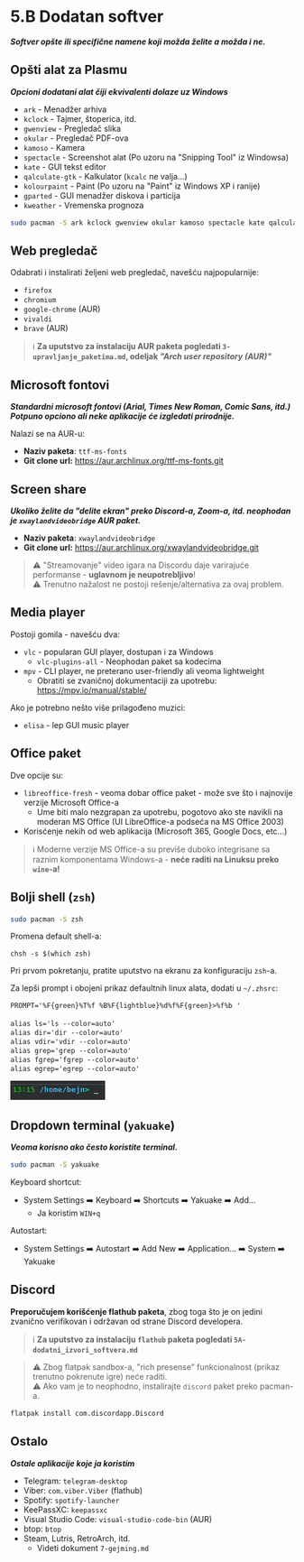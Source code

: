 # 5.B Dodatan softver
***Softver opšte ili specifične namene koji možda želite a možda i ne.***

## Opšti alat za Plasmu
***Opcioni dodatani alat čiji ekvivalenti dolaze uz Windows***
- `ark` - Menadžer arhiva
- `kclock` - Tajmer, štoperica, itd.
- `gwenview` - Pregledač slika
- `okular` - Pregledač PDF-ova
- `kamoso` - Kamera
- `spectacle` - Screenshot alat (Po uzoru na "Snipping Tool" iz Windowsa)
- `kate` - GUI tekst editor
- `qalculate-gtk` - Kalkulator (`kcalc` ne valja...)
- `kolourpaint` - Paint (Po uzoru na "Paint" iz Windows XP i ranije)
- `gparted` - GUI menadžer diskova i particija
- `kweather` - Vremenska prognoza

```sh
sudo pacman -S ark kclock gwenview okular kamoso spectacle kate qalculate-gtk kolourpaint gparted kweather
```

## Web pregledač
Odabrati i instalirati željeni web pregledač, navešću najpopularnije:
- `firefox`
- `chromium`
- `google-chrome` (AUR)
- `vivaldi`
- `brave` (AUR)

> ℹ️ **Za uputstvo za instalaciju AUR paketa pogledati `3-upravljanje_paketima.md`, odeljak *"Arch user repository (AUR)"***

## Microsoft fontovi
***Standardni microsoft fontovi (Arial, Times New Roman, Comic Sans, itd.)***  
***Potpuno opciono ali neke aplikacije će izgledati prirodnije.***

Nalazi se na AUR-u:
- **Naziv paketa**: `ttf-ms-fonts`
- **Git clone url:** https://aur.archlinux.org/ttf-ms-fonts.git

## Screen share
***Ukoliko želite da "delite ekran" preko Discord-a, Zoom-a, itd. neophodan je `xwaylandvideobridge` AUR paket.***

- **Naziv paketa**: `xwaylandvideobridge`
- **Git clone url:** https://aur.archlinux.org/xwaylandvideobridge.git

> ⚠️ "Streamovanje" video igara na Discordu daje varirajuće performanse - **uglavnom je neupotrebljivo**!  
> ⚠️ Trenutno nažalost ne postoji rešenje/alternativa za ovaj problem.

## Media player
Postoji gomila - navešću dva:

- `vlc` - popularan GUI player, dostupan i za Windows
    - `vlc-plugins-all` - Neophodan paket sa kodecima
- `mpv` - CLI player, ne preterano user-friendly ali veoma lightweight
    - Obratiti se zvaničnoj dokumentaciji za upotrebu: https://mpv.io/manual/stable/

Ako je potrebno nešto više prilagođeno muzici:
- `elisa` - lep GUI music player

## Office paket
Dve opcije su:

- `libreoffice-fresh` - veoma dobar office paket - može sve što i najnovije verzije Microsoft Office-a
    - Ume biti malo nezgrapan za upotrebu, pogotovo ako ste navikli na moderan MS Office (UI LibreOffice-a podseća na MS Office 2003)
- Korisćenje nekih od web aplikacija (Microsoft 365, Google Docs, etc...)
> ℹ️ Moderne verzije MS Office-a su previše duboko integrisane sa raznim komponentama Windows-a - **neće raditi na Linuksu preko `wine`-a!**  

## Bolji shell (`zsh`)
```sh
sudo pacman -S zsh
```

Promena default shell-a:
```
chsh -s $(which zsh)
```

Pri prvom pokretanju, pratite uputstvo na ekranu za konfiguraciju `zsh`-a.  

Za lepši prompt i obojeni prikaz defaultnih linux alata, dodati u `~/.zhsrc`:
```
PROMPT='%F{green}%T%f %B%F{lightblue}%d%f%F{green}>%f%b '

alias ls='ls --color=auto'
alias dir='dir --color=auto'
alias vdir='vdir --color=auto'
alias grep='grep --color=auto'
alias fgrep='fgrep --color=auto'
alias egrep='egrep --color=auto'
```

![Prompt](./assets/zsh_prompt.png)

## Dropdown terminal (`yakuake`)
***Veoma korisno ako često koristite terminal.***
```sh
sudo pacman -S yakuake
```
Keyboard shortcut:
- System Settings ➡️ Keyboard ➡️ Shortcuts ➡️ Yakuake ➡️ Add...
    - Ja koristim `WIN+q`

Autostart:
- System Settings ➡️ Autostart ➡️ Add New ➡️ Application... ➡️ System ➡️ Yakuake

## Discord
**Preporučujem korišćenje flathub paketa**, zbog toga što je on jedini zvanično verifikovan i održavan od strane Discord developera.  
> ℹ️ **Za uputstvo za instalaciju `flathub` paketa pogledati `5A-dodatni_izvori_softvera.md`**

> ⚠️ Zbog flatpak sandbox-a, "rich presense" funkcionalnost (prikaz trenutno pokrenute igre) neće raditi.  
> ⚠️ Ako vam je to neophodno, instalirajte `discord` paket preko pacman-a. 

```sh
flatpak install com.discordapp.Discord
```

## Ostalo
***Ostale aplikacije koje ja koristim***

- Telegram: `telegram-desktop`
- Viber: `com.viber.Viber` (flathub)
- Spotify: `spotify-launcher`
- KeePassXC: `keepassxc` 
- Visual Studio Code: `visual-studio-code-bin` (AUR)
- btop: `btop` 
- Steam, Lutris, RetroArch, itd.
    - Videti dokument `7-gejming.md`
